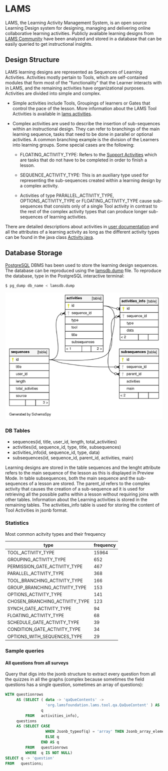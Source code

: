 # LAMS
LAMS, the Learning Activity Management System, is an open source Learning Design system for designing, managing and delivering online collaborative learning activities. Publicly available learning designs from [LAMS Community](https://lamscommunity.org/register/?return%5furl=%2fdotlrn%2findex) have been analyzed and stored in a database that can be easily queried to get instructional insights.

## Design Structure
LAMS learning designs are represented as Sequences of Learning Activities. Activities mostly pertain to Tools, which are self-contained modules that form most of the "functionality" that the Learner interacts with in LAMS, and the remaining activities have organizational purposes. Activities are divided into simple and complex. 
- Simple activities include Tools, Groupings of learners or Gates that control the pace of the lesson. More information about the LAMS Tool Activities is available in [lams activities](https://wiki.lamsfoundation.org/display/lamsdocs/Activities). 
- Complex activities are used to describe the insertion of sub-sequences within an instructional design. They can refer to branchings of the main learning sequence, tasks that need to be done in parallel or optional activities. A common branching example is the division of the Learners into learning groups. Some special cases are the following:

    - FLOATING_ACTIVITY_TYPE: Refers to the [Support Activities](https://wiki.lamsfoundation.org/display/lamsdocs/Support+Activities) which are tasks that do not have to be completed in order to finish a lesson.
    
    - SEQUENCE_ACTIVITY_TYPE: This is an auxiliary type used for representing the sub-sequences created within a learning design by a complex activity.
    
    - Activities of type PARALLEL_ACTIVITY_TYPE, OPTIONS_ACTIVITY_TYPE or FLOATING_ACTIVITY_TYPE cause sub-sequences that consists only of a single Tool activity in contrast to the rest of the complex activity types that can produce longer sub-sequences of learning activities.

There are detailed descriptions about activities in [user documentation](https://wiki.lamsfoundation.org/display/lamsdocs/Home) and all the attributes of a learning activity as long as the different activity types can be found in the java class [Activity.java](https://github.com/lamsfoundation/lams/blob/master/lams_common/src/java/org/lamsfoundation/lams/learningdesign/Activity.java).

## Database Storage
[PostgreSQL](https://www.postgresql.org/) DBMS has been used to store the learning design sequences. The database can be reproduced using the [lamsdb.dump](https://github.com/fanagnou/LAMS/blob/master/lamsdb.dump) file.
To reproduce the database, type in the PostgreSQL interactive terminal:

```bash
$ pg_dump db_name < lamsdb.dump
```
![schema image](schema.png)

### DB Tables
<ul>
    <li> sequences(id, title, user_id, length, total_activities)</li>
    <li>activities(id, sequence_id, type, title, subsequences)</li>
    <li>activities_info(id, sequence_id, type,  data)</li>
    <li>subsequences(id, sequence_id, parent_id, activities, main)</li>
</ul>

Learning designs are stored in the table sequences and the lenght attribute refers to the main sequence of the lesson as this is displayed in Preview Mode. In table subsequences, both the main sequence and the sub-sequences of a lesson are stored. The parent_id refers to the complex activity that causes the creation of a sub-sequence ad it is used for retrieving all the possible paths within a lesson without requiring joins with other tables. Information about the Learning activities is stored in the remaining tables. The activities_info table is used for storing the content of Tool Activities in jsonb format.

### Statistics

Most common acitvity types and their frequency

|              type              | frequency|
--------------------------------|-----------
| TOOL_ACTIVITY_TYPE             |     15964|
| GROUPING_ACTIVITY_TYPE         |       652|
| PERMISSION_GATE_ACTIVITY_TYPE  |       467|
| PARALLEL_ACTIVITY_TYPE         |       368|
| TOOL_BRANCHING_ACTIVITY_TYPE   |       166|
| GROUP_BRANCHING_ACTIVITY_TYPE  |       153|
| OPTIONS_ACTIVITY_TYPE          |       141|
| CHOSEN_BRANCHING_ACTIVITY_TYPE |       123|
| SYNCH_GATE_ACTIVITY_TYPE       |        94|
| FLOATING_ACTIVITY_TYPE         |        68|
| SCHEDULE_GATE_ACTIVITY_TYPE    |        39|
| CONDITION_GATE_ACTIVITY_TYPE   |        34|
| OPTIONS_WITH_SEQUENCES_TYPE    |        29|
   

### Sample queries

#### All questions from all surveys
Query that digs into the jsonb structure to extract every question from all the quizzes in all the graphs (complex because sometimes the field questions has a single question, sometimes an array of questions):

```sql
WITH questionrows
     AS (SELECT ( data -> 'qaQueContents' ->
                  'org.lamsfoundation.lams.tool.qa.QaQueContent' ) AS
                q
         FROM   activities_info),
     questions
     AS (SELECT CASE
                  WHEN Jsonb_typeof(q) = 'array' THEN Jsonb_array_elements(q)
                  ELSE q
                END AS q
         FROM   questionrows
         WHERE  q IS NOT NULL)
SELECT q -> 'question'
FROM   questions; 
 ```
